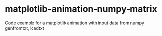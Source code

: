 # matplotlib-animation-numpy-matrix
Code example for a matplotlib animation with input data from numpy genfromtxt, loadtxt
